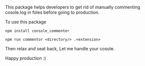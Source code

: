 This package helps developers to get rid of manually commenting cosole.log in foles before going to production.

To use this package

```npm install console_commenter```

```npm run commentor <directory/> .<extension>```

Then relax and seat back, Let me handle your cosole.

Happy production :)
